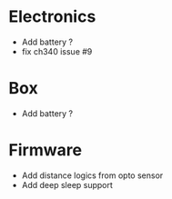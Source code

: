 # Electronics
- Add battery ?
- fix ch340 issue #9

# Box
- Add battery ?

# Firmware 
- Add distance logics from opto sensor
- Add deep sleep support
